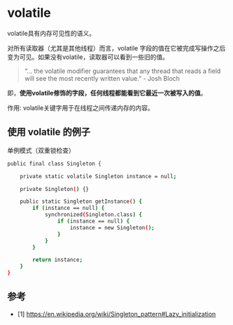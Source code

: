 # volatile

volatile具有内存可见性的语义。

对所有读取器（尤其是其他线程）而言，volatile 字段的值在它被完成写操作之后变为可见。如果没有volatile，读取器可以看到一些旧的值。

> “… the volatile modifier guarantees that any thread that reads a field will see the most recently written value.” - Josh Bloch

即，**使用volatile修饰的字段，任何线程都能看到它最近一次被写入的值**。

作用: volatile关键字用于在线程之间传递内存的内容。

## 使用 volatile 的例子
单例模式（双重锁检查）
```bash
public final class Singleton {

    private static volatile Singleton instance = null;

    private Singleton() {}

    public static Singleton getInstance() {
        if (instance == null) {
            synchronized(Singleton.class) {
                if (instance == null) {
                    instance = new Singleton();
                }
            }
        }

        return instance;
    }
}
```

## 参考
- [1] https://en.wikipedia.org/wiki/Singleton_pattern#Lazy_initialization